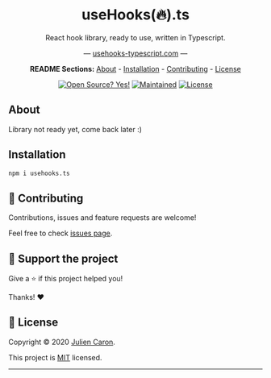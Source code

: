 <div align="center">
<h1>useHooks(🔥).ts</h1>

React hook library, ready to use, written in Typescript.

&mdash; [usehooks-typescript.com](https://usehooks-typescript.com/) &mdash;

**README Sections:** [About](#-about) - [Installation](#installation) - [Contributing](#-contributing) - [License](#-license)

<!-- Badges -->
[![Open Source? Yes!](https://badgen.net/badge/Open%20Source%20%3F/Yes%21/blue?icon=github)](https://github.com/juliencrn/usehooks.ts/issues)
[![Maintained](https://badgen.net/badge/Maintained%20%3F/Yes%21/blue?icon=github)](https://github.com/juliencrn/usehooks.ts/issues)
[![License](https://badgen.net/badge/License/MIT/blue)](https://github.com/juliencrn/usehooks.ts/blob/master/LICENSE)

</div>

## About

Library not ready yet, come back later :)

## Installation

```bash
npm i usehooks.ts
```

## 🤝 Contributing

Contributions, issues and feature requests are welcome!

Feel free to check [issues page](https://github.com/juliencrn/usehooks.ts/issues).

## 💚 Support the project

Give a ⭐ if this project helped you!

Thanks! ❤️

## 📝 License

Copyright © 2020 [Julien Caron](https://github.com/juliencrn).

This project is [MIT](https://github.com/juliencrn/usehooks.ts/blob/master/LICENSE) licensed.

---
